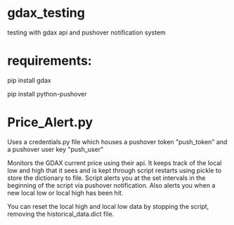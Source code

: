 # gdax_testing
testing with gdax api and pushover notification system

# requirements:

pip install gdax

pip install python-pushover

# Price_Alert.py

Uses a credentials.py file which houses a pushover token "push_token" and a pushover user key "push_user"

Monitors the GDAX current price using their api. It keeps track of the local low and high that it sees and is kept through script restarts
using pickle to store the dictionary to file. Script alerts you at the set intervals in the beginning of the script via pushover notification.
Also alerts you when a new local low or local high has been hit.

You can reset the local high and local low data by stopping the script, removing the historical_data.dict file.
